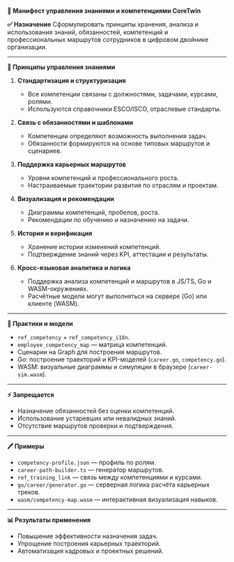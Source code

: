 **📀 Манифест управления знаниями и компетенциями CoreTwin**

**✅ Назначение**
Сформулировать принципы хранения, анализа и использования знаний, обязанностей, компетенций и профессиональных маршрутов сотрудников в цифровом двойнике организации.

---

**🔗 Принципы управления знаниями**

1. **Стандартизация и структуризация**
   - Все компетенции связаны с должностями, задачами, курсами, ролями.
   - Используются справочники ESCO/ISCO, отраслевые стандарты.

2. **Связь с обязанностями и шаблонами**
   - Компетенции определяют возможность выполнения задач.
   - Обязанности формируются на основе типовых маршрутов и сценариев.

3. **Поддержка карьерных маршрутов**
   - Уровни компетенций и профессионального роста.
   - Настраиваемые траектории развития по отраслям и проектам.

4. **Визуализация и рекомендации**
   - Диаграммы компетенций, пробелов, роста.
   - Рекомендации по обучению и назначению на задачи.

5. **История и верификация**
   - Хранение истории изменений компетенций.
   - Подтверждение знаний через KPI, аттестации и результаты.

6. **Кросс-языковая аналитика и логика**
   - Поддержка анализа компетенций и маршрутов в JS/TS, Go и WASM-окружениях.
   - Расчётные модели могут выполняться на сервере (Go) или клиенте (WASM).

---

**🔧 Практики и модели**
- `ref_competency` + `ref_competency_i18n`.
- `employee_competency_map` — матрица компетенций.
- Сценарии на Graph для построения маршрутов.
- Go: построение траекторий и KPI-моделей (`career.go`, `competency.go`).
- WASM: визуальные диаграммы и симуляции в браузере (`career-sim.wasm`).

---

**⚡️ Запрещается**
- Назначение обязанностей без оценки компетенций.
- Использование устаревших или невалидных знаний.
- Отсутствие маршрутов проверки и подтверждения.

---

**🖊️ Примеры**
- `competency-profile.json` — профиль по ролям.
- `career-path-builder.ts` — генератор маршрутов.
- `ref_training_link` — связь между компетенциями и курсами.
- `go/career/generator.go` — серверная логика расчёта карьерных треков.
- `wasm/competency-map.wasm` — интерактивная визуализация навыков.

---

**📊 Результаты применения**
- Повышение эффективности назначения задач.
- Упрощение построения карьерных траекторий.
- Автоматизация кадровых и проектных решений.

